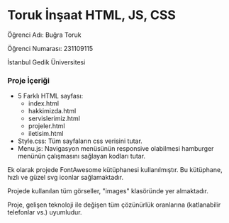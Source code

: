 

# Toruk İnşaat HTML, JS, CSS

Öğrenci Adı: Buğra Toruk

Öğrenci Numarası: 231109115

İstanbul Gedik Üniversitesi

### Proje İçeriği
- 5 Farklı HTML sayfası:
  - index.html
  - hakkimizda.html
  - servislerimiz.html
  - projeler.html
  - iletisim.html
- Style.css: Tüm sayfaların css verisini tutar.
- Menu.js: Navigasyon menüsünün responsive olabilmesi hamburger menünün çalışmasını sağlayan kodları tutar.

Ek olarak projede FontAwesome kütüphanesi kullanılmıştır. Bu kütüphane, hızlı ve güzel svg iconlar sağlamaktadır.

Projede kullanılan tüm görseller, "images" klasöründe yer almaktadır.

Proje, gelişen teknoloji ile değişen tüm çözünürlük oranlarına (katlanabilir telefonlar vs.) uyumludur.